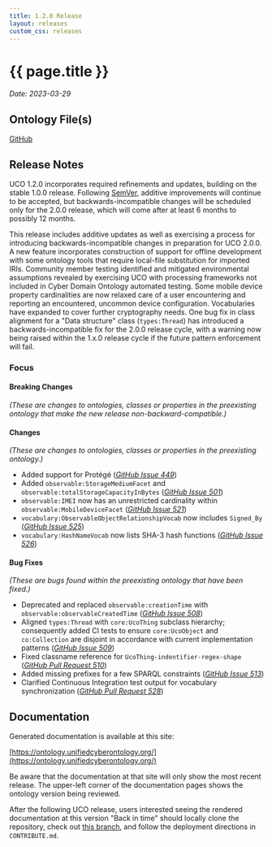 ```yaml
---
title: 1.2.0 Release
layout: releases
custom_css: releases
---
```


# {{ page.title }}

*Date: 2023-03-29*


## Ontology File(s)

[GitHub](https://github.com/ucoProject/UCO/releases/tag/1.2.0)


## Release Notes

UCO 1.2.0 incorporates required refinements and updates, building on the stable 1.0.0 release.  Following [SemVer](https://semver.org/spec/v2.0.0.html), additive improvements will continue to be accepted, but backwards-incompatible changes will be scheduled only for the 2.0.0 release, which will come after at least 6 months to possibly 12 months.

This release includes additive updates as well as exercising a process for introducing backwards-incompatible changes in preparation for UCO 2.0.0.  A new feature incorporates construction of support for offline development with some ontology tools that require local-file substitution for imported IRIs.  Community member testing identified and mitigated environmental assumptions revealed by exercising UCO with processing frameworks not included in Cyber Domain Ontology automated testing.  Some mobile device property cardinalities are now relaxed care of a user encountering and reporting an encountered, uncommon device configuration.  Vocabularies have expanded to cover further cryptography needs.  One bug fix in class alignment for a "Data structure" class (`types:Thread`) has introduced a backwards-incompatible fix for the 2.0.0 release cycle, with a warning now being raised within the 1.x.0 release cycle if the future pattern enforcement will fail.


### Focus


#### Breaking Changes

*(These are changes to ontologies, classes or properties in the preexisting ontology that make the new release non-backward-compatible.)*


#### Changes

*(These are changes to ontologies, classes or properties in the preexisting ontology.)*

* Added support for Protégé ([*GitHub Issue 449*](https://github.com/ucoProject/UCO/issues/449))
* Added `observable:StorageMediumFacet` and `observable:totalStorageCapacityInBytes` ([*GitHub Issue 501*](https://github.com/ucoProject/UCO/issues/501))
* `observable:IMEI` now has an unrestricted cardinality within `observable:MobileDeviceFacet` ([*GitHub Issue 521*](https://github.com/ucoProject/UCO/issues/521))
* `vocabulary:ObservableObjectRelationshipVocab` now includes `Signed_By` ([*GitHub Issue 525*](https://github.com/ucoProject/UCO/issues/525))
* `vocabulary:HashNameVocab` now lists SHA-3 hash functions ([*GitHub Issue 526*](https://github.com/ucoProject/UCO/issues/526))


#### Bug Fixes

*(These are bugs found within the preexisting ontology that have been fixed.)*

* Deprecated and replaced `observable:creationTime` with `observable:observableCreatedTime` ([*GitHub Issue 508*](https://github.com/ucoProject/UCO/issues/508))
* Aligned `types:Thread` with `core:UcoThing` subclass hierarchy; consequently added CI tests to ensure `core:UcoObject` and `co:Collection` are disjoint in accordance with current implementation patterns ([*GitHub Issue 509*](https://github.com/ucoProject/UCO/issues/509))
* Fixed classname reference for `UcoThing-indentifier-regex-shape` ([*GitHub Pull Request 510*](https://github.com/ucoProject/UCO/pull/510))
* Added missing prefixes for a few SPARQL constraints ([*GitHub Issue 513*](https://github.com/ucoProject/UCO/issues/513))
* Clarified Continuous Integration test output for vocabulary synchronization ([*GitHub Pull Request 528*](https://github.com/ucoProject/UCO/pull/528))


## Documentation

Generated documentation is available at this site:

[https://ontology.unifiedcyberontology.org/](https://ontology.unifiedcyberontology.org/)

Be aware that the documentation at that site will only show the most recent release.  The upper-left corner of the documentation pages shows the ontology version being reviewed.

After the following UCO release, users interested seeing the rendered documentation at this version "Back in time" should locally clone the repository, check out [this branch](https://github.com/ucoProject/ontology.unifiedcyberontology.org/tree/archive/release-1.2.0), and follow the deployment directions in `CONTRIBUTE.md`.
